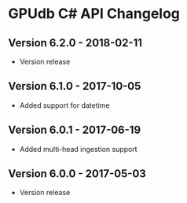 GPUdb C# API Changelog
=======================

Version 6.2.0 - 2018-02-11
--------------------------

-   Version release


Version 6.1.0 - 2017-10-05
--------------------------

-   Added support for datetime


Version 6.0.1 - 2017-06-19
--------------------------

-   Added multi-head ingestion support


Version 6.0.0 - 2017-05-03
--------------------------

-   Version release
